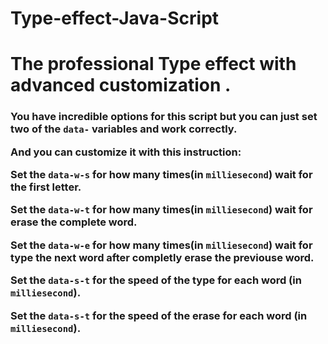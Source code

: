 # Type-effect-Java-Script
<h1>The professional Type effect with advanced customization .</h1>

<h3> You have incredible options for this script but you can just set two of the <code>data-</code> variables and work correctly.

And you can customize it with this instruction:
    
Set the <code>data-w-s</code> for how many times(in <code>milliesecond</code>) wait for the first letter.
    
Set the <code>data-w-t</code> for how many times(in <code>milliesecond</code>) wait for erase the complete word.

Set the <code>data-w-e</code> for how many times(in <code>milliesecond</code>) wait for type the next word after completly erase the previouse word.

Set the <code>data-s-t</code> for the speed of the type for each word (in <code>milliesecond</code>).
       
Set the <code>data-s-t</code> for the speed of the erase for each word (in <code>milliesecond</code>).
 </h3>
